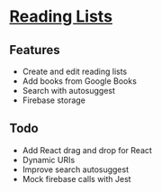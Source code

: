 # [Reading Lists](https://build-kkvudsgkfe.now.sh/)

## Features
- Create and edit reading lists
- Add books from Google Books
- Search with autosuggest
- Firebase storage

## Todo
- Add React drag and drop for React
- Dynamic URIs
- Improve search autosuggest
- Mock firebase calls with Jest

